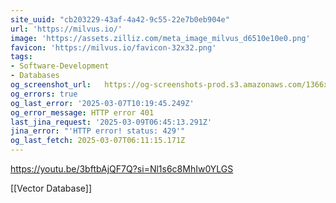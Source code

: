 ```yaml
---
site_uuid: "cb203229-43af-4a42-9c55-22e7b0eb904e"
url: 'https://milvus.io/'
image: 'https://assets.zilliz.com/meta_image_milvus_d6510e10e0.png'
favicon: 'https://milvus.io/favicon-32x32.png'
tags:
- Software-Development
- Databases
og_screenshot_url:   https://og-screenshots-prod.s3.amazonaws.com/1366x768/80/false/577610f1494f292800a58bbb5f3ef67c8438a7b0f0e21421d2079103378c9956.jpeg
og_errors: true
og_last_error: '2025-03-07T10:19:45.249Z'
og_error_message: HTTP error 401
last_jina_request: '2025-03-09T06:45:13.291Z'
jina_error: "'HTTP error! status: 429'"
og_last_fetch: 2025-03-07T06:11:15.171Z
---
```

https://youtu.be/3bftbAjQF7Q?si=Nl1s6c8MhIw0YLGS

[[Vector Database]]


